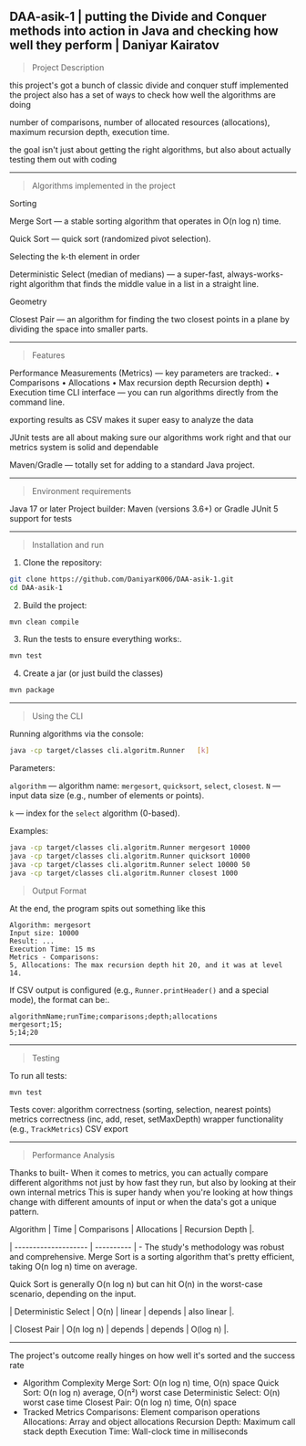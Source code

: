 DAA-asik-1 | 
putting the Divide and Conquer methods into action in Java and checking how well they perform | Daniyar Kairatov
---------------------------------------------------------------------------------------------------------------------------------------------
 > Project Description

 this project's got a bunch of classic divide and conquer stuff implemented the project also has a set of ways to check how well the algorithms are doing

 number of comparisons,
number of allocated resources (allocations),
maximum recursion depth,
execution time.

 the goal isn't just about getting the right algorithms, but also about actually testing them out with coding

-----------------------------------------------------------------------------------------------------------------------------------------------

 > Algorithms implemented in the project

 Sorting

 Merge Sort — a stable sorting algorithm that operates in O(n log n) time.

 Quick Sort — quick sort (randomized pivot selection).

 Selecting the k-th element in order

 Deterministic Select (median of medians) — a super-fast, always-works-right algorithm that finds the middle value in a list in a straight line.

 Geometry

 Closest Pair — an algorithm for finding the two closest points in a plane by dividing the space into smaller parts.

-----------------------------------------------------------------------------------------------------------------------------------------------

 > Features

 Performance Measurements (Metrics) — key parameters are tracked:.
• Comparisons
• Allocations
• Max recursion depth Recursion depth)
• Execution time CLI interface — you can run algorithms directly from the command line.

 exporting results as CSV makes it super easy to analyze the data

 JUnit tests are all about making sure our algorithms work right and that our metrics system is solid and dependable

 Maven/Gradle — totally set for adding to a standard Java project.

-----------------------------------------------------------------------------------------------------------------------------------------------

 > Environment requirements

 Java 17 or later
Project builder: Maven (versions 3.6+) or Gradle
JUnit 5 support for tests

-----------------------------------------------------------------------------------------------------------------------------------------------

 > Installation and run

 1. Clone the repository:

 ```bash
git clone https://github.com/DaniyarK006/DAA-asik-1.git
cd DAA-asik-1
```
2. Build the project:

 ```bash
mvn clean compile
```
3. Run the tests to ensure everything works:.

 ```bash
mvn test
```
4. Create a jar (or just build the classes)

 ```bash
mvn package
```

-----------------------------------------------------------------------------------------------------------------------------------------------

 > Using the CLI

 Running algorithms via the console:

 ```bash
java -cp target/classes cli.algoritm.Runner   [k]
```

 Parameters:

 `algorithm` — algorithm name: `mergesort`, `quicksort`, `select`, `closest`. `N` — input data size (e.g., number of elements or points).

 `k` — index for the `select` algorithm (0-based).

 Examples:

 ```bash
java -cp target/classes cli.algoritm.Runner mergesort 10000
java -cp target/classes cli.algoritm.Runner quicksort 10000
java -cp target/classes cli.algoritm.Runner select 10000 50
java -cp target/classes cli.algoritm.Runner closest 1000
```

 > Output Format

 At the end, the program spits out something like this

 ```
Algorithm: mergesort
Input size: 10000
Result: ...
Execution Time: 15 ms
Metrics - Comparisons:
5, Allocations: The max recursion depth hit 20, and it was at level 14.
```

 If CSV output is configured (e.g., `Runner.printHeader()` and a special mode), the format can be:.

 ```
algorithmName;runTime;comparisons;depth;allocations
mergesort;15;
5;14;20
```

-----------------------------------------------------------------------------------------------------------------------------------------------

 > Testing

 To run all tests:

 ```bash
mvn test
```

 Tests cover:
 algorithm correctness (sorting, selection, nearest points)
metrics correctness (inc, add, reset, setMaxDepth)
wrapper functionality (e.g., `TrackMetrics`)
CSV export

-----------------------------------------------------------------------------------------------------------------------------------------------

 > Performance Analysis

 Thanks to built- When it comes to metrics, you can actually compare different algorithms not just by how fast they run, but also by looking at their own internal metrics This is super handy when you're looking at how things change with different amounts of input or when the data's got a unique pattern.

 Algorithm | Time | Comparisons | Allocations | Recursion Depth |.

 | -------------------- | ---------- | - The study's methodology was robust and comprehensive. Merge Sort is a sorting algorithm that's pretty efficient, taking O(n log n) time on average.

 Quick Sort is generally O(n log n) but can hit O(n) in the worst-case scenario, depending on the input.

 | Deterministic Select | O(n) | linear | depends | also linear |.

 | Closest Pair | O(n log n) | depends | depends | O(log n) |.
 
 -----------------------------------------------------------------------------------------------------------------------------------------------
 The project's outcome really hinges on how well it's sorted and the success rate
- Algorithm Complexity
Merge Sort: O(n log n) time, O(n) space
Quick Sort: O(n log n) average, O(n²) worst case
Deterministic Select: O(n) worst case time
Closest Pair: O(n log n) time, O(n) space
- Tracked Metrics
Comparisons: Element comparison operations
Allocations: Array and object allocations
Recursion Depth: Maximum call stack depth
Execution Time: Wall-clock time in milliseconds
